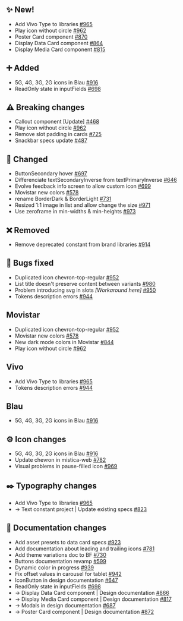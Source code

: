 ## ✨ New!

- Add Vivo Type to libraries [#965](https://github.com/Telefonica/mistica-design/issues/965)
- Play icon without circle [#962](https://github.com/Telefonica/mistica-design/issues/962)
- Poster Card component [#870](https://github.com/Telefonica/mistica-design/issues/870)
- Display Data Card component [#864](https://github.com/Telefonica/mistica-design/issues/864)
- Display Media Card component [#815](https://github.com/Telefonica/mistica-design/issues/815)

## ➕ Added

- 5G, 4G, 3G, 2G icons in Blau [#916](https://github.com/Telefonica/mistica-design/issues/916)
- ReadOnly state in inputFields [#698](https://github.com/Telefonica/mistica-design/issues/698)

## ⚠️ Breaking changes

- Callout component [Update] [#468](https://github.com/Telefonica/mistica-design/issues/468)
- Play icon without circle [#962](https://github.com/Telefonica/mistica-design/issues/962)
- Remove slot padding in cards [#725](https://github.com/Telefonica/mistica-design/issues/725)
- Snackbar specs update [#487](https://github.com/Telefonica/mistica-design/issues/487)

## 🔄 Changed

- ButtonSecondary hover [#697](https://github.com/Telefonica/mistica-design/issues/697)
- Differenciate textSecondaryInverse from textPrimaryInverse [#646](https://github.com/Telefonica/mistica-design/issues/646)
- Evolve feedback info screen to allow custom icon [#699](https://github.com/Telefonica/mistica-design/issues/699)
- Movistar new colors [#578](https://github.com/Telefonica/mistica-design/issues/578)
- rename BorderDark & BorderLight [#731](https://github.com/Telefonica/mistica-design/issues/731)
- Resized 1:1 image in list and allow change the size [#971](https://github.com/Telefonica/mistica-design/issues/971)
- Use zeroframe in min-widths & min-heights [#973](https://github.com/Telefonica/mistica-design/issues/973)

## ❌ Removed

- Remove deprecated constant from brand libraries [#914](https://github.com/Telefonica/mistica-design/issues/914)

## 🐞 Bugs fixed

- Duplicated icon chevron-top-regular [#952](https://github.com/Telefonica/mistica-design/issues/952)
- List title doesn't preserve content between variants [#980](https://github.com/Telefonica/mistica-design/issues/980)
- Problem introducing svg in slots *[Workaround here]* [#950](https://github.com/Telefonica/mistica-design/issues/950)
- Tokens description errors [#944](https://github.com/Telefonica/mistica-design/issues/944)

## Movistar

- Duplicated icon chevron-top-regular [#952](https://github.com/Telefonica/mistica-design/issues/952)
- Movistar new colors [#578](https://github.com/Telefonica/mistica-design/issues/578)
- New dark mode colors in Movistar [#844](https://github.com/Telefonica/mistica-design/issues/844)
- Play icon without circle [#962](https://github.com/Telefonica/mistica-design/issues/962)

## Vivo

- Add Vivo Type to libraries [#965](https://github.com/Telefonica/mistica-design/issues/965)
- Tokens description errors [#944](https://github.com/Telefonica/mistica-design/issues/944)

## Blau

- 5G, 4G, 3G, 2G icons in Blau [#916](https://github.com/Telefonica/mistica-design/issues/916)

## ⚙️ Icon changes

- 5G, 4G, 3G, 2G icons in Blau [#916](https://github.com/Telefonica/mistica-design/issues/916)
- Update chevron in mistica-web [#782](https://github.com/Telefonica/mistica-design/issues/782)
- Visual problems in pause-filled icon [#969](https://github.com/Telefonica/mistica-design/issues/969)

## ✒️ Typography changes

- Add Vivo Type to libraries [#965](https://github.com/Telefonica/mistica-design/issues/965)
- → Text constant project | Update existing specs [#823](https://github.com/Telefonica/mistica-design/issues/823)

## 📒 Documentation changes

- Add asset presets to data card specs [#923](https://github.com/Telefonica/mistica-design/issues/923)
- Add documentation about leading and trailing icons [#781](https://github.com/Telefonica/mistica-design/issues/781)
- Add theme variations doc to BF [#730](https://github.com/Telefonica/mistica-design/issues/730)
- Buttons documentation revamp [#599](https://github.com/Telefonica/mistica-design/issues/599)
- Dynamic color in progress [#939](https://github.com/Telefonica/mistica-design/issues/939)
- Fix offset values in carousel for tablet [#942](https://github.com/Telefonica/mistica-design/issues/942)
- IconButton in design documentation [#647](https://github.com/Telefonica/mistica-design/issues/647)
- ReadOnly state in inputFields [#698](https://github.com/Telefonica/mistica-design/issues/698)
- → Display Data Card component | Design documentation [#866](https://github.com/Telefonica/mistica-design/issues/866)
- → Display Media Card component | Design documentation [#817](https://github.com/Telefonica/mistica-design/issues/817)
- → Modals in design documentation [#687](https://github.com/Telefonica/mistica-design/issues/687)
- → Poster Card component | Design documentation [#872](https://github.com/Telefonica/mistica-design/issues/872)
